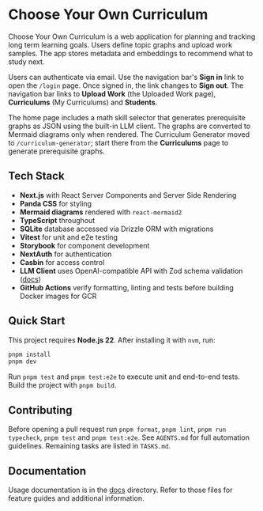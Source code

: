 # Choose Your Own Curriculum

Choose Your Own Curriculum is a web application for planning and tracking long term learning goals. Users define topic graphs and upload work samples. The app stores metadata and embeddings to recommend what to study next.

Users can authenticate via email. Use the navigation bar's **Sign in** link to open the `/login` page. Once signed in, the link changes to **Sign out**. The navigation bar links to **Upload Work** (the Uploaded Work page), **Curriculums** (My Curriculums) and **Students**.

The home page includes a math skill selector that generates prerequisite graphs as JSON using the built-in LLM client. The graphs are converted to Mermaid diagrams only when rendered. The Curriculum Generator moved to `/curriculum-generator`; start there from the **Curriculums** page to generate prerequisite graphs.

## Tech Stack

- **Next.js** with React Server Components and Server Side Rendering
- **Panda CSS** for styling
- **Mermaid diagrams** rendered with `react-mermaid2`
- **TypeScript** throughout
- **SQLite** database accessed via Drizzle ORM with migrations
- **Vitest** for unit and e2e testing
- **Storybook** for component development
- **NextAuth** for authentication
- **Casbin** for access control
- **LLM Client** uses OpenAI-compatible API with Zod schema validation ([docs](app/src/llm/README.md))
- **GitHub Actions** verify formatting, linting and tests before building Docker images for GCR

## Quick Start

This project requires **Node.js 22**. After installing it with `nvm`, run:

```bash
pnpm install
pnpm dev
```

Run `pnpm test` and `pnpm test:e2e` to execute unit and end-to-end tests. Build the project with `pnpm build`.

## Contributing

Before opening a pull request run `pnpm format`, `pnpm lint`, `pnpm run typecheck`, `pnpm test` and `pnpm test:e2e`. See `AGENTS.md` for full automation guidelines. Remaining tasks are listed in `TASKS.md`.

## Documentation

Usage documentation is in the [docs](docs/) directory. Refer to those files for feature guides and additional information.
